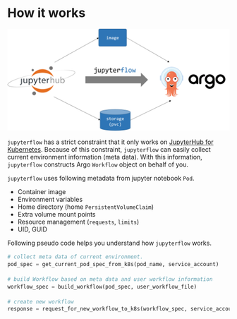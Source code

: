 # How it works

![](images/architecture.png)

`jupyterflow` has a strict constraint that it only works on [JupyterHub for Kubernetes](https://zero-to-jupyterhub.readthedocs.io/en/latest).
Because of this constraint, `jupyterflow` can easily collect current environment information (meta data).
With this information, `jupyterflow` constructs Argo `Workflow` object on behalf of you.

`jupyterflow` uses following metadata from jupyter notebook `Pod`.

- Container image
- Environment variables
- Home directory (home `PersistentVolumeClaim`)
- Extra volume mount points
- Resource management (`requests`, `limits`)
- UID, GUID

Following pseudo code helps you understand how `jupyterflow` works.

```python
# collect meta data of current environment.
pod_spec = get_current_pod_spec_from_k8s(pod_name, service_account)

# build Workflow based on meta data and user workflow information
workflow_spec = build_workflow(pod_spec, user_workflow_file)

# create new workflow
response = request_for_new_workflow_to_k8s(workflow_spec, service_account)
```
